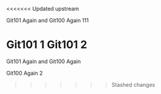 <<<<<<< Updated upstream

Git101 Again and Git100 Again 111

Git101 1
Git101 2
=======
Git101 Again and Git100 Again 

Git100 Again 2
>>>>>>> Stashed changes
